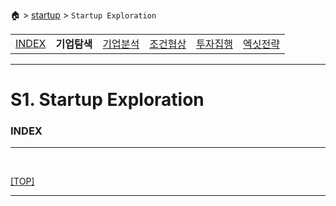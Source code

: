 🏠 > [startup](../) > `Startup Exploration`

<table>
  <tr>
    <td><a href="Readme.md">INDEX </a></td>
    <td><b href="../S1_Exploration/" >기업탐색</b></td>
    <td><a href="../S2_Analysis/" >기업분석</a></td>
    <td><a href="../S3_Negotiation/" >조건협상</a></td>
    <td><a href="../S4_Execution/" >투자집행</a></td>
    <td><a href="../S5_Exit/)" >엑싯전략</a></td>
  </tr>
</table>

---
# S1. Startup Exploration

### INDEX

---

<br/>

[[TOP]](#index)

---